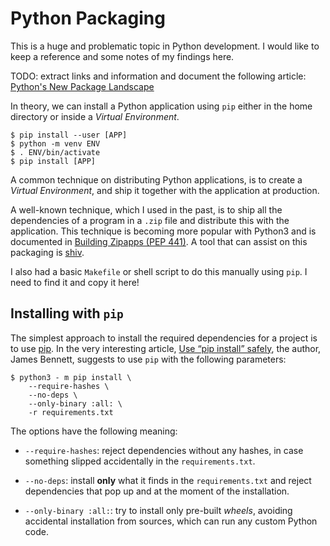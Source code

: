 Python Packaging
================

This is a huge and problematic topic in Python development.
I would like to keep a reference and some notes of my findings here.


TODO: extract links and information and document the following article:
[Python's New Package Landscape][landscape]


In theory, we can install a Python application using `pip` either in the home
directory or inside a _Virtual Environment_.

    $ pip install --user [APP]
    $ python -m venv ENV
    $ . ENV/bin/activate
    $ pip install [APP]

A common technique on distributing Python applications, is to create a _Virtual
Environment_, and ship it together with the application at production.

A well-known technique, which I used in the past, is to ship all the
dependencies of a program in a `.zip` file and distribute this with the
application.  This technique is becoming more popular with Python3 and is
documented in [Building Zipapps (PEP 441)][pep-441].  A tool that can assist on
this packaging is [shiv](https://github.com/linkedin/shiv).

I also had a basic `Makefile` or shell script to do this manually using `pip`.
I need to find it and copy it here!


Installing with `pip`
---------------------

The simplest approach to install the required dependencies for a project is to
use [pip](https://github.com/pypa/pip).  In the very interesting article,
[Use “pip install” safely](https://www.b-list.org/weblog/2023/dec/07/pip-install-safely/),
the author, James Bennett, suggests to use `pip` with the following parameters:

    $ python3 - m pip install \
        --require-hashes \
        --no-deps \
        --only-binary :all: \
        -r requirements.txt

The options have the following meaning:

 - `--require-hashes`:  reject dependencies without any hashes, in case
   something slipped accidentally in the `requirements.txt`.

 - `--no-deps`:  install **only** what it finds in the `requirements.txt` and
   reject dependencies that pop up and at the moment of the installation.

 - `--only-binary :all:`:  try to install only pre-built _wheels_, avoiding
   accidental installation from sources, which can run any custom Python code.


[landscape]:	http://andrewsforge.com/article/python-new-package-landscape/
[pep-441]:	https://py-generic-project.readthedocs.io/en/latest/packaging.html#build-zipapps
